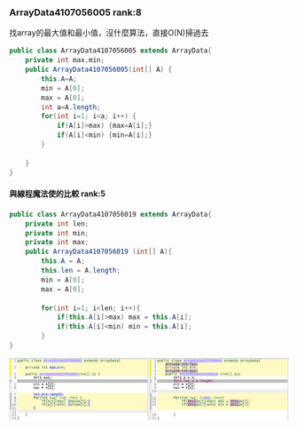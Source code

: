 ### ArrayData4107056005 rank:8
找array的最大值和最小值，沒什麼算法，直接O(N)掃過去
```java
public class ArrayData4107056005 extends ArrayData{
	private int max,min;
	public ArrayData4107056005(int[] A) {
		this.A=A;
		min = A[0];
		max = A[0];
		int a=A.length;
	    for(int i=1; i<a; i++) {
			if(A[i]>max) {max=A[i];}
			if(A[i]<min) {min=A[i];}
	    }
	        
	}
}
```
#### 與線程魔法使的比較 rank:5
```java
public class ArrayData4107056019 extends ArrayData{
    private int len;
    private int min;
    private int max;
    public ArrayData4107056019 (int[] A){
        this.A = A;
        this.len = A.length;
        min = A[0];
        max = A[0];

        for(int i=1; i<len; i++){
            if(this.A[i]>max) max = this.A[i];
            if(this.A[i]<min) min = this.A[i];
        }
}
```
![比較圖.png](比較圖.PNG)
